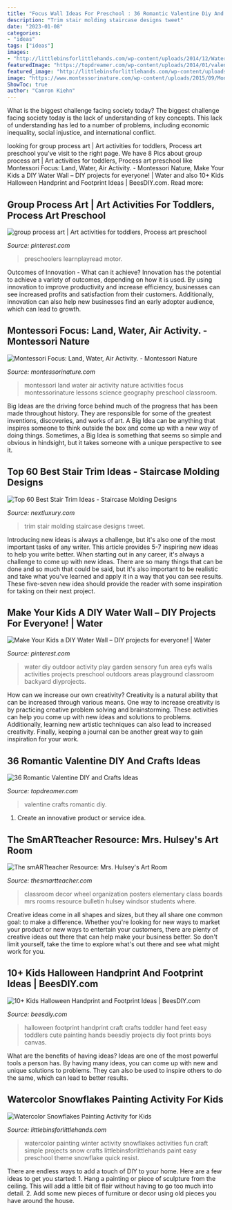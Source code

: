 ```yaml
---
title: "Focus Wall Ideas For Preschool : 36 Romantic Valentine Diy And Crafts Ideas"
description: "Trim stair molding staircase designs tweet"
date: "2023-01-08"
categories:
- "ideas"
tags: ["ideas"]
images:
- "http://littlebinsforlittlehands.com/wp-content/uploads/2014/12/Watercolor-Snowflakes-Winter-painting-activity.jpg"
featuredImage: "https://topdreamer.com/wp-content/uploads/2014/01/valentine-crafts-4.jpg"
featured_image: "http://littlebinsforlittlehands.com/wp-content/uploads/2014/12/Watercolor-Snowflakes-Winter-painting-activity.jpg"
image: "https://www.montessorinature.com/wp-content/uploads/2015/09/MontessoriFocus-1.png"
ShowToc: true
author: "Camron Kiehn"
---
```



What is the biggest challenge facing society today?
The biggest challenge facing society today is the lack of understanding of key concepts. This lack of understanding has led to a number of problems, including economic inequality, social injustice, and international conflict.

	

		
looking for group process art | Art activities for toddlers, Process art preschool you've visit to the right page. We have 8 Pics about group process art | Art activities for toddlers, Process art preschool like Montessori Focus: Land, Water, Air Activity. - Montessori Nature, Make Your Kids a DIY Water Wall – DIY projects for everyone! | Water and also 10+ Kids Halloween Handprint and Footprint Ideas | BeesDIY.com. Read more:
		
    
## Group Process Art | Art Activities For Toddlers, Process Art Preschool

<img loading=lazy src="https://i.pinimg.com/736x/9d/00/4b/9d004b4a9675642558d31e16315890e0.jpg" onerror="this.onerror=null;this.src='https://tse3.mm.bing.net/th?id=OIP.viNsax9WA28kjzOtQQU6dAHaJ3&amp;pid=15.1';" alt="group process art | Art activities for toddlers, Process art preschool">

_Source: pinterest.com_

>preschoolers learnplayread motor. 

	

Outcomes of Innovation - What can it achieve?
Innovation has the potential to achieve a variety of outcomes, depending on how it is used. By using innovation to improve productivity and increase efficiency, businesses can see increased profits and satisfaction from their customers. Additionally, innovation can also help new businesses find an early adopter audience, which can lead to growth.

    
## Montessori Focus: Land, Water, Air Activity. - Montessori Nature

<img loading=lazy src="https://www.montessorinature.com/wp-content/uploads/2015/09/MontessoriFocus-1.png" onerror="this.onerror=null;this.src='https://tse3.mm.bing.net/th?id=OIP._PkIuj-hDVrx97WECAiaiQHaLG&amp;pid=15.1';" alt="Montessori Focus: Land, Water, Air Activity. - Montessori Nature">

_Source: montessorinature.com_

>montessori land water air activity nature activities focus montessorinature lessons science geography preschool classroom. 

	

Big Ideas are the driving force behind much of the progress that has been made throughout history. They are responsible for some of the greatest inventions, discoveries, and works of art. A Big Idea can be anything that inspires someone to think outside the box and come up with a new way of doing things. Sometimes, a Big Idea is something that seems so simple and obvious in hindsight, but it takes someone with a unique perspective to see it.

    
## Top 60 Best Stair Trim Ideas - Staircase Molding Designs

<img loading=lazy src="http://nextluxury.com/wp-content/uploads/stunning-interior-stair-trim-designs.jpg" onerror="this.onerror=null;this.src='https://tse4.mm.bing.net/th?id=OIP.ZSqPKmhlp2nWTFPkXBTgCgAAAA&amp;pid=15.1';" alt="Top 60 Best Stair Trim Ideas - Staircase Molding Designs">

_Source: nextluxury.com_

>trim stair molding staircase designs tweet. 

	

Introducing new ideas is always a challenge, but it's also one of the most important tasks of any writer. This article provides 5-7 inspiring new ideas to help you write better.
When starting out in any career, it's always a challenge to come up with new ideas. There are so many things that can be done and so much that could be said, but it's also important to be realistic and take what you've learned and apply it in a way that you can see results. These five-seven new idea should provide the reader with some inspiration for taking on their next project.

    
## Make Your Kids A DIY Water Wall – DIY Projects For Everyone! | Water

<img loading=lazy src="https://i.pinimg.com/736x/aa/74/24/aa742477ae3944dc278fcacdec292ca0.jpg" onerror="this.onerror=null;this.src='https://tse1.mm.bing.net/th?id=OIP.0KeezGAD4Em9esggRo5fhAHaLH&amp;pid=15.1';" alt="Make Your Kids a DIY Water Wall – DIY projects for everyone! | Water">

_Source: pinterest.com_

>water diy outdoor activity play garden sensory fun area eyfs walls activities projects preschool outdoors areas playground classroom backyard diyprojects. 

	

How can we increase our own creativity?
Creativity is a natural ability that can be increased through various means. One way to increase creativity is by practicing creative problem solving and brainstorming. These activities can help you come up with new ideas and solutions to problems. Additionally, learning new artistic techniques can also lead to increased creativity. Finally, keeping a journal can be another great way to gain inspiration for your work.

    
## 36 Romantic Valentine DIY And Crafts Ideas

<img loading=lazy src="https://topdreamer.com/wp-content/uploads/2014/01/valentine-crafts-4.jpg" onerror="this.onerror=null;this.src='https://tse4.mm.bing.net/th?id=OIP.VDBtsiVF2lxr6y0z7K0ztQHaGX&amp;pid=15.1';" alt="36 Romantic Valentine DIY and Crafts Ideas">

_Source: topdreamer.com_

>valentine crafts romantic diy. 

	

1. Create an innovative product or service idea.

    
## The SmARTteacher Resource: Mrs. Hulsey&#039;s Art Room

<img loading=lazy src="http://supplies.thesmartteacher.com.s3.amazonaws.com/assets/exchange/P1010736.JPG" onerror="this.onerror=null;this.src='https://tse1.mm.bing.net/th?id=OIP.BIFlr0JhwqELlyuRHatbogHaJ4&amp;pid=15.1';" alt="The smARTteacher Resource: Mrs. Hulsey&#039;s Art Room">

_Source: thesmartteacher.com_

>classroom decor wheel organization posters elementary class boards mrs rooms resource bulletin hulsey windsor students where. 

	

Creative ideas come in all shapes and sizes, but they all share one common goal: to make a difference. Whether you're looking for new ways to market your product or new ways to entertain your customers, there are plenty of creative ideas out there that can help make your business better. So don't limit yourself, take the time to explore what's out there and see what might work for you.

    
## 10+ Kids Halloween Handprint And Footprint Ideas | BeesDIY.com

<img loading=lazy src="http://www.beesdiy.com/wp-content/uploads/2016/09/Kids-Halloween-Handprint-and-Footprint-IdeasWall-Art-Tutorial-2.jpg" onerror="this.onerror=null;this.src='https://tse3.mm.bing.net/th?id=OIP.uTrg5_HtwU_-dltK19P47QHaJ4&amp;pid=15.1';" alt="10+ Kids Halloween Handprint and Footprint Ideas | BeesDIY.com">

_Source: beesdiy.com_

>halloween footprint handprint craft crafts toddler hand feet easy toddlers cute painting hands beesdiy projects diy foot prints boys canvas. 

	

What are the benefits of having ideas?
Ideas are one of the most powerful tools a person has. By having many ideas, you can come up with new and unique solutions to problems. They can also be used to inspire others to do the same, which can lead to better results.

    
## Watercolor Snowflakes Painting Activity For Kids

<img loading=lazy src="http://littlebinsforlittlehands.com/wp-content/uploads/2014/12/Watercolor-Snowflakes-Winter-painting-activity.jpg" onerror="this.onerror=null;this.src='https://tse4.mm.bing.net/th?id=OIP.UCCTS9xIghDFooWfJURgyQHaKX&amp;pid=15.1';" alt="Watercolor Snowflakes Painting Activity for Kids">

_Source: littlebinsforlittlehands.com_

>watercolor painting winter activity snowflakes activities fun craft simple projects snow crafts littlebinsforlittlehands paint easy preschool theme snowflake quick resist. 

	

There are endless ways to add a touch of DIY to your home. Here are a few ideas to get you started: 1. Hang a painting or piece of sculpture from the ceiling. This will add a little bit of flair without having to go too much into detail. 2. Add some new pieces of furniture or decor using old pieces you have around the house.
